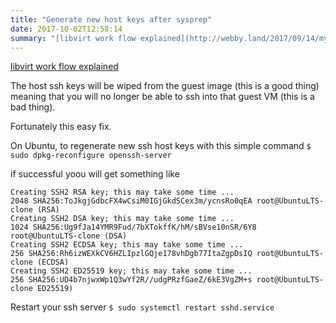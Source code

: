 ```yaml
---
title: "Generate new host keys after sysprep"
date: 2017-10-02T12:58:14
summary: "[libvirt work flow explained](http://webby.land/2017/09/14/my-libvirt-work-flow-explained/) The host ssh keys will be wiped from the guest image (this is a good thing) meaning that you will no longer be able to ssh..."
---
```


[libvirt work flow explained](http://webby.land/2017/09/14/my-libvirt-work-flow-explained/)

The host ssh keys will be wiped from the guest image (this is a good thing) meaning that you will no longer be able to ssh into that guest VM (this is a bad thing).

Fortunately this easy fix.

On Ubuntu, to regenerate new ssh host keys with this simple command
`$ sudo dpkg-reconfigure openssh-server`

if successful yoou will get something like

```
Creating SSH2 RSA key; this may take some time ...
2048 SHA256:ToJkgjGdbcFX4wCsiM0IGjGkdSCex3m/ycnsRo0qEA root@UbuntuLTS-clone (RSA)
Creating SSH2 DSA key; this may take some time ...
1024 SHA256:Ug9fJa14YMR9Fud/7bXTokffK/hM/sBVse10nSR/6Y8 root@UbuntuLTS-clone (DSA)
Creating SSH2 ECDSA key; this may take some time ...
256 SHA256:Rh6izWEXkCV6HZLIpzlGQje178vhDgb77ItaZgpDsIQ root@UbuntuLTS-clone (ECDSA)
Creating SSH2 ED25519 key; this may take some time ...
256 SHA256:UD4b7njwxWp1Q3wYf2R//udgPRzfGaeZ/6kE3VgZM+s root@UbuntuLTS-clone ED25519)
```

Restart your ssh server
`$ sudo systemctl restart sshd.service`